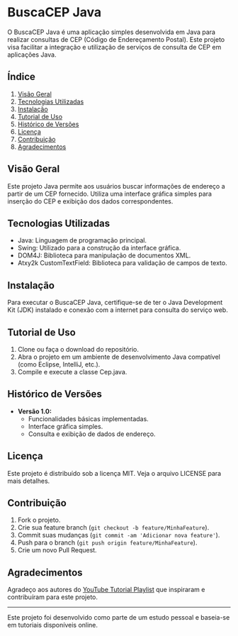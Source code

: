 # BuscaCEP Java

O BuscaCEP Java é uma aplicação simples desenvolvida em Java para realizar consultas de CEP (Código de Endereçamento Postal). Este projeto visa facilitar a integração e utilização de serviços de consulta de CEP em aplicações Java.

## Índice

1. [Visão Geral](#visão-geral)
2. [Tecnologias Utilizadas](#tecnologias-utilizadas)
3. [Instalação](#instalação)
4. [Tutorial de Uso](#tutorial-de-uso)
5. [Histórico de Versões](#histórico-de-versões)
6. [Licença](#licença)
7. [Contribuição](#contribuição)
8. [Agradecimentos](#agradecimentos)

## Visão Geral

Este projeto Java permite aos usuários buscar informações de endereço a partir de um CEP fornecido. Utiliza uma interface gráfica simples para inserção do CEP e exibição dos dados correspondentes.

## Tecnologias Utilizadas

- Java: Linguagem de programação principal.
- Swing: Utilizado para a construção da interface gráfica.
- DOM4J: Biblioteca para manipulação de documentos XML.
- Atxy2k CustomTextField: Biblioteca para validação de campos de texto.

## Instalação

Para executar o BuscaCEP Java, certifique-se de ter o Java Development Kit (JDK) instalado e conexão com a internet para consulta do serviço web.

## Tutorial de Uso

1. Clone ou faça o download do repositório.
2. Abra o projeto em um ambiente de desenvolvimento Java compatível (como Eclipse, IntelliJ, etc.).
3. Compile e execute a classe Cep.java.

## Histórico de Versões

- **Versão 1.0:**
  - Funcionalidades básicas implementadas.
  - Interface gráfica simples.
  - Consulta e exibição de dados de endereço.

## Licença

Este projeto é distribuído sob a licença MIT. Veja o arquivo LICENSE para mais detalhes.

## Contribuição

1. Fork o projeto.
2. Crie sua feature branch (`git checkout -b feature/MinhaFeature`).
3. Commit suas mudanças (`git commit -am 'Adicionar nova feature'`).
4. Push para o branch (`git push origin feature/MinhaFeature`).
5. Crie um novo Pull Request.

## Agradecimentos

Agradeço aos autores do [YouTube Tutorial Playlist](https://www.youtube.com/playlist?list=PLbEOwbQR9lqxVuDWNIrG57_JGcbIL3FWP) que inspiraram e contribuíram para este projeto.

---

Este projeto foi desenvolvido como parte de um estudo pessoal e baseia-se em tutoriais disponíveis online.
